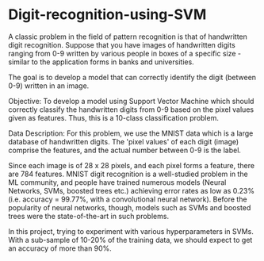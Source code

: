 # Digit-recognition-using-SVM

A classic problem in the field of pattern recognition is that of handwritten digit recognition. Suppose that you have images of handwritten digits ranging from 0-9 written by various people in boxes of a specific size - similar to the application forms in banks and universities.

The goal is to develop a model that can correctly identify the digit (between 0-9) written in an image. 
 
Objective:
To develop a model using Support Vector Machine which should correctly classify the handwritten digits from 0-9 based on the pixel values given as features. Thus, this is a 10-class classification problem. 
 
Data Description:
For this problem, we use the MNIST data which is a large database of handwritten digits. The 'pixel values' of each digit (image) comprise the features, and the actual number between 0-9 is the label. 
 
Since each image is of 28 x 28 pixels, and each pixel forms a feature, there are 784 features. MNIST digit recognition is a well-studied problem in the ML community, and people have trained numerous models (Neural Networks, SVMs, boosted trees etc.) achieving error rates as low as 0.23% (i.e. accuracy = 99.77%, with a convolutional neural network).
Before the popularity of neural networks, though, models such as SVMs and boosted trees were the state-of-the-art in such problems.

In this project, trying to experiment with various hyperparameters in SVMs. With a sub-sample of 10-20% of the training data, we should expect to get an accuracy of more than 90%.
